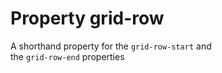 # Property grid-row

A shorthand property for the `grid-row-start` and  
the `grid-row-end` properties  
